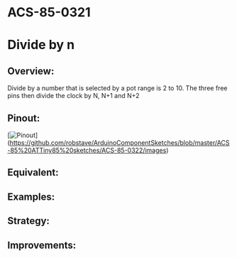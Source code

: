 # ACS-85-0321
Divide by n
==============

## Overview:
Divide by a number that is selected by a pot
range is 2 to 10.
The three free pins then divide the clock by N, N+1 and N+2
 
 
## Pinout:
[![Pinout](https://github.com/robstave/ArduinoComponentSketches/blob/master/ACS-85%20ATTiny85%20sketches/ACS-85-0322/images/acs-85-0322.png)] (https://github.com/robstave/ArduinoComponentSketches/blob/master/ACS-85%20ATTiny85%20sketches/ACS-85-0322/images)


## Equivalent:


## Examples:
 

## Strategy:
 

## Improvements:


